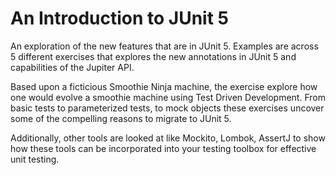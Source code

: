 # An Introduction to JUnit 5

An exploration of the new features that are in JUnit 5.  Examples are across 5 different exercises that explores the new annotations in JUnit 5 and capabilities of the Jupiter API.

Based upon a ficticious Smoothie Ninja machine, the exercise explore how one would evolve a smoothie machine using Test Driven Development.  From basic tests to parameterized tests, to mock objects these exercises uncover some of the compelling reasons to migrate to JUnit 5.

Additionally, other tools are looked at like Mockito, Lombok, AssertJ to show how these tools can be incorporated into your testing toolbox for effective unit testing.